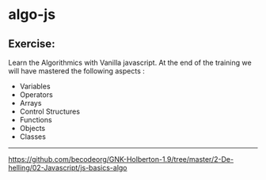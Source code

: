 # algo-js

## Exercise:
Learn the Algorithmics with Vanilla javascript.
At the end of the training we will have mastered the following aspects : 

* Variables
* Operators
* Arrays
* Control Structures
* Functions
* Objects
* Classes

___

https://github.com/becodeorg/GNK-Holberton-1.9/tree/master/2-De-helling/02-Javascript/js-basics-algo
